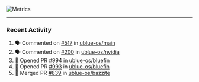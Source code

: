 ![Metrics](https://metrics.lecoq.io/KyleGospo?template=classic&base=header%2C%20activity%2C%20community%2C%20repositories%2C%20metadata&base.indepth=false&base.hireable=false&base.skip=false&config.timezone=America%2FLos_Angeles)

---
### Recent Activity
<!--START_SECTION:activity-->
1. 🗣 Commented on [#517](https://github.com/ublue-os/main/issues/517#issuecomment-1974895804) in [ublue-os/main](https://github.com/ublue-os/main)
2. 🗣 Commented on [#200](https://github.com/ublue-os/nvidia/issues/200#issuecomment-1974873609) in [ublue-os/nvidia](https://github.com/ublue-os/nvidia)
3. 💪 Opened PR [#994](https://github.com/ublue-os/bluefin/pull/994) in [ublue-os/bluefin](https://github.com/ublue-os/bluefin)
4. 💪 Opened PR [#993](https://github.com/ublue-os/bluefin/pull/993) in [ublue-os/bluefin](https://github.com/ublue-os/bluefin)
5. 🎉 Merged PR [#839](https://github.com/ublue-os/bazzite/pull/839) in [ublue-os/bazzite](https://github.com/ublue-os/bazzite)
<!--END_SECTION:activity-->

